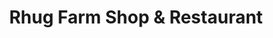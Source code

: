 ---
title: "Rhug Farm Shop & Restaurant"
url: /corwen/rhug-farm-shop-und-restaurant/
shop: Hofladen
---